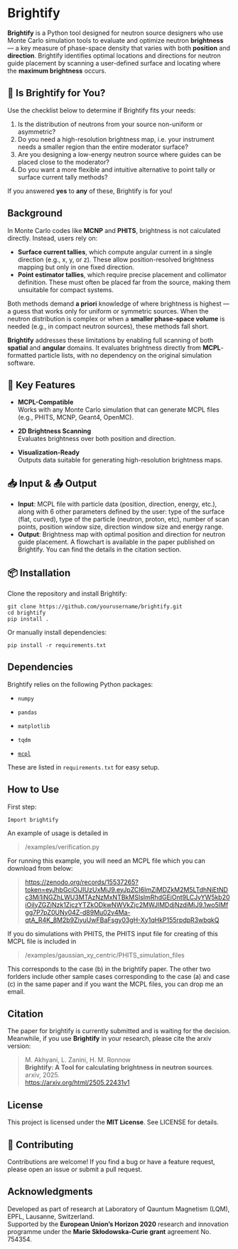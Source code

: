 

# Brightify

**Brightify** is a Python tool designed for neutron source designers who use Monte Carlo simulation tools to evaluate and optimize neutron **brightness** — a key measure of phase-space density that varies with both **position** and **direction**. Brightify identifies optimal locations and directions for neutron guide placement by scanning a user-defined surface and locating where the **maximum brightness** occurs.



## 🧩 Is Brightify for You?

Use the checklist below to determine if Brightify fits your needs:

1.  Is the distribution of neutrons from your source non-uniform or asymmetric?
2.  Do you need a high-resolution brightness map, i.e. your instrument needs a smaller region than the entire moderator surface?
3.  Are you designing a low-energy neutron source where guides can be placed close to the moderator?
4.  Do you want a more flexible and intuitive alternative to point tally or surface current tally methods?

If you answered **yes** to **any** of these, Brightify is for you!


##  Background

In Monte Carlo codes like **MCNP** and **PHITS**, brightness is not calculated directly. Instead, users rely on:

- **Surface current tallies**, which compute angular current in a single direction (e.g., x, y, or z). These allow position-resolved brightness mapping but only in one fixed direction.
- **Point estimator tallies**, which require precise placement and collimator definition. These must often be placed far from the source, making them unsuitable for compact systems.

Both methods demand **a priori** knowledge of where brightness is highest — a guess that works only for uniform or symmetric sources. When the neutron distribution is complex or when a **smaller phase-space volume** is needed (e.g., in compact neutron sources), these methods fall short.

**Brightify** addresses these limitations by enabling full scanning of both **spatial** and **angular** domains. It evaluates brightness directly from **MCPL**-formatted particle lists, with no dependency on the original simulation software.



## 🚀 Key Features

- **MCPL-Compatible**  
  Works with any Monte Carlo simulation that can generate MCPL files (e.g., PHITS, MCNP, Geant4, OpenMC).
  
-  **2D Brightness Scanning**  
  Evaluates brightness over both position and direction.

- **Visualization-Ready**  
  Outputs data suitable for generating high-resolution brightness maps.


## 📥 Input & 📤 Output

- **Input**: MCPL file with particle data (position, direction, energy, etc.), along with 6 other parameters defined by the user: type of the surface (flat, curved), type of the particle (neutron, proton, etc), number of scan points, position window size, direction window size and energy range.
- **Output**: Brightness map with optimal position and direction for neutron guide placement.
A flowchart is available in the paper published on Brightify. You can find the details in the citation section.


## 📦 Installation

Clone the repository and install Brightify:

    git clone https://github.com/yourusername/brightify.git
    cd brightify
    pip install .
Or manually install dependencies:

    pip install -r requirements.txt

##  Dependencies

Brightify relies on the following Python packages:

-   `numpy`
    
-   `pandas`
    
-   `matplotlib`
    
-   `tqdm`
    
-   [`mcpl`](https://github.com/mctools/mcpl)
    

These are listed in `requirements.txt` for easy setup.

##  How to Use

First step:

    Import brightify 

An example of usage is detailed in

> /examples/verification.py

For running this example, you will need an MCPL file which you can download from below:

> https://zenodo.org/records/15537265?token=eyJhbGciOiJIUzUxMiJ9.eyJpZCI6ImZiMDZkM2M5LTdhNjEtNDc3Mi1iNGZhLWU3MTAzNzMxNTBkMSIsImRhdGEiOnt9LCJyYW5kb20iOiIyZGZjNzk1ZjczYTZkODkwNWVkZjc2MWJlMDdjNzdiMiJ9.1wo5IMfgg7P7pZ0UNy04Z-d89Mu02v4Ma-qtA_R4K_8M2b9ZiyuUwFBaFsgy03gH-Xy1qHkP155rpdpR3wbqkQ

If you do simulations with PHITS, the PHITS input file for creating of this MCPL file is included in 

> /examples/gaussian_xy_centric/PHITS_simulation_files

This corresponds to the case (b) in the brightify paper.
The other two forlders include other sample cases corresponding to the case (a) and case (c) in the same paper and if you want the MCPL files, you can drop me an email.

##  Citation

The paper for brightify is currently submitted and is waiting for the decision. Meanwhile, if you use **Brightify** in your research, please cite the arxiv version:

> M. Akhyani, L. Zanini, H. M. Ronnow  
> **Brightify: A Tool for calculating brightness in neutron sources**.  
> arxiv, 2025.  
> https://arxiv.org/html/2505.22431v1


##  License

This project is licensed under the **MIT License**. See LICENSE for details.



## 🤝 Contributing

Contributions are welcome! If you find a bug or have a feature request, please open an issue or submit a pull request.



##  Acknowledgments

Developed as part of research at Laboratory of Qauntum Magnetism (LQM), EPFL, Lausanne, Switzerland.  
Supported by the **European Union’s Horizon 2020** research and innovation programme under the **Marie Skłodowska-Curie grant** agreement No. 754354.
